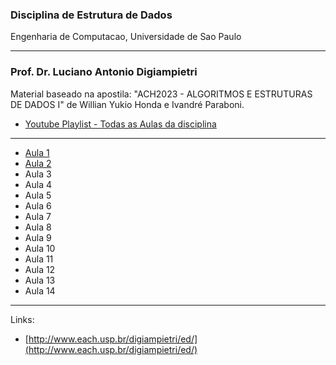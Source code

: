 ### Disciplina de Estrutura de Dados

Engenharia de Computacao, Universidade de Sao Paulo

---

### Prof. Dr. Luciano Antonio Digiampietri

Material baseado na apostila: "ACH2023 - ALGORITMOS E ESTRUTURAS DE DADOS I" de Willian Yukio Honda e Ivandré Paraboni. 


- [Youtube Playlist - Todas as Aulas da disciplina](https://www.youtube.com/watch?v=y0B-vQI6Tiw&t=0s&index=2&list=PLxI8Can9yAHf8k8LrUePyj0y3lLpigGcl)

---

- [Aula 1](aula-1/aula-1.md)
- [Aula 2](aula-2/aula-2.md)
- Aula 3
- Aula 4
- Aula 5
- Aula 6
- Aula 7
- Aula 8
- Aula 9
- Aula 10
- Aula 11
- Aula 12
- Aula 13
- Aula 14

---

Links:

- [http://www.each.usp.br/digiampietri/ed/](http://www.each.usp.br/digiampietri/ed/)

